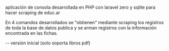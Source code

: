 aplicación de consola desarrollada en PHP con laravel zero y sqlite para hacer scraping de educ.ar 

En 4 comandos desarrollados se "obtienen" mediante scraping los registros de toda la base de datos publica y se arman registros con la información encontrada en las fichas. 


-- versión inicial (solo soporta libros pdf) 
